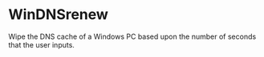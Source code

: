 # WinDNSrenew
Wipe the DNS cache of a Windows PC based upon the number of seconds that the user inputs.
